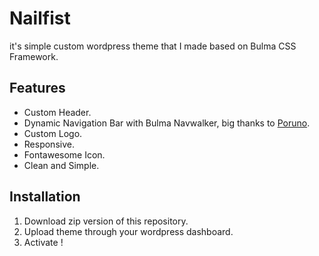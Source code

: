 # Nailfist
it's simple custom wordpress theme that I made based on Bulma CSS Framework.

## Features
- Custom Header.
- Dynamic Navigation Bar with Bulma Navwalker, big thanks to [Poruno](https://github.com/Poruno/Bulma-Navwalker).
- Custom Logo.
- Responsive.
- Fontawesome Icon.
- Clean and Simple.

## Installation
1. Download zip version of this repository.
2. Upload theme through your wordpress dashboard.
3. Activate !
